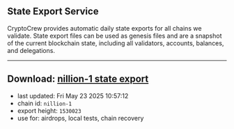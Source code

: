 ## State Export Service
CryptoCrew provides automatic daily state exports for all chains we validate. State export files can be used as genesis files and are a snapshot of the current blockchain state, including all validators, accounts, balances, and delegations.

---
**Download: [nillion-1 state export](https://ccv-s3.nbg1.your-objectstorage.com/SERVICE/nillion/nillion-1_export_1530023.json)**
---

- last updated: Fri May 23 2025 10:57:12
- chain id: `nillion-1`
- export height: `1530023`
- use for: airdrops, local tests, chain recovery
